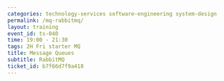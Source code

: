 ```yaml
---
categories: technology-services software-engineering system-design
permalink: /mq-rabbitmq/
layout: training
event_id: ts-040
time: 19:00 - 21:30
tags: 2H Fri starter MQ
title: Message Queues
subtitle: RabbitMQ
ticket_id: b7f66d7f9a418
---
```

